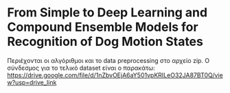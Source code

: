 # From Simple to Deep Learning and Compound Ensemble Models for Recognition of Dog Motion States

Περιέχονται οι αλγόριθμοι και το data preprocessing στο αρχείο zip.
Ο σύνδεσμος για το τελικό dataset είναι ο παρακάτω: https://drive.google.com/file/d/1nZbvOEjA6aY501vpKRILeO32JA87BT0Q/view?usp=drive_link
